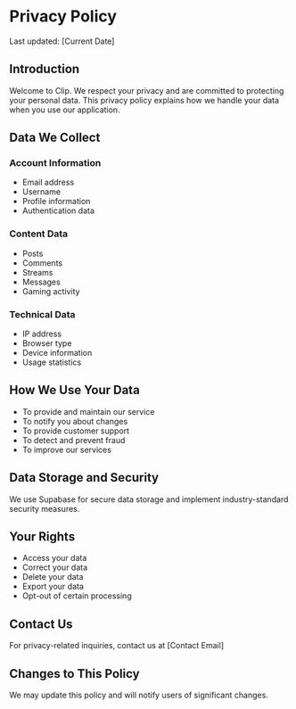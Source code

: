 # Privacy Policy

Last updated: [Current Date]

## Introduction

Welcome to Clip. We respect your privacy and are committed to protecting your personal data. This privacy policy explains how we handle your data when you use our application.

## Data We Collect

### Account Information
- Email address
- Username
- Profile information
- Authentication data

### Content Data
- Posts
- Comments
- Streams
- Messages
- Gaming activity

### Technical Data
- IP address
- Browser type
- Device information
- Usage statistics

## How We Use Your Data

- To provide and maintain our service
- To notify you about changes
- To provide customer support
- To detect and prevent fraud
- To improve our services

## Data Storage and Security

We use Supabase for secure data storage and implement industry-standard security measures.

## Your Rights

- Access your data
- Correct your data
- Delete your data
- Export your data
- Opt-out of certain processing

## Contact Us

For privacy-related inquiries, contact us at [Contact Email]

## Changes to This Policy

We may update this policy and will notify users of significant changes.